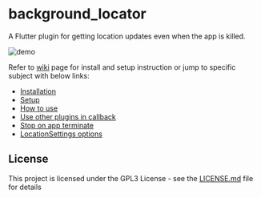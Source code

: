 
# background_locator

A Flutter plugin for getting location updates even when the app is killed.

![demo](https://raw.githubusercontent.com/RomanJos/background_locator/master/demo.gif)

Refer to [wiki](https://github.com/rekab-app/background_locator/wiki) page for install and setup instruction or jump to specific subject with below links:

* [Installation](https://github.com/rekab-app/background_locator/wiki/Installation)
* [Setup](https://github.com/rekab-app/background_locator/wiki/Setup)
* [How to use](https://github.com/rekab-app/background_locator/wiki/How-to-use)
* [Use other plugins in callback](https://github.com/rekab-app/background_locator/wiki/Use-other-plugins-in-callback)
* [Stop on app terminate](https://github.com/rekab-app/background_locator/wiki/Stop-on-app-terminate)
* [LocationSettings options](https://github.com/rekab-app/background_locator/wiki/LocationSettings-options)

##  License
This project is licensed under the GPL3 License - see the [LICENSE.md](LICENSE.md) file for details
